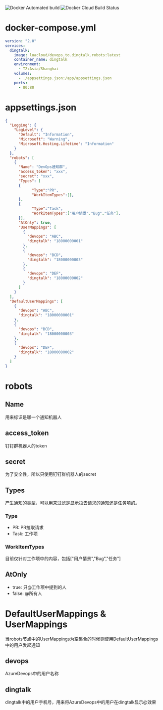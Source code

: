 ![Docker Automated build](https://img.shields.io/docker/automated/luacloud/devops.to.dingtalk.robots)  ![Docker Cloud Build Status](https://img.shields.io/docker/cloud/build/luacloud/devops.to.dingtalk.robots)
# docker-compose.yml
```yaml
version: "2.0"
services:
  dingtalk:
    image: luacloud/devops.to.dingtalk.robots:latest
    container_name: dingtalk
    environment:
      - TZ:Asia/Shanghai
    volumes:
      - ./appsettings.json:/app/appsettings.json
    ports:
      - 80:80
```

# appsettings.json
```json
{
  "Logging": {
    "LogLevel": {
      "Default": "Information",
      "Microsoft": "Warning",
      "Microsoft.Hosting.Lifetime": "Information"
    }
  },
  "robots": [
    {
      "Name": "DevOps通知群",
      "access_token": "xxx",
      "secret": "xxx",
      "Types": [ 
      {
            "Type":"PR",
            "WorkItemTypes":[],
      },
      {
            "Type":"Task",
            "WorkItemTypes":["用户情景","Bug","任务"],
      }],     
      "AtOnly": true,
      "UserMappings": [
        {
          "devops": "ABC",
          "dingtalk": "18000000001"
        },
        {
          "devops": "BCD",
          "dingtalk": "18000000003"
        },
        {
          "devops": "DEF",
          "dingtalk": "18000000002"
        }
      ]
    }
  ],
  "DefaultUserMappings": [
    {
      "devops": "ABC",
      "dingtalk": "18000000001"
    },
    {
      "devops": "BCD",
      "dingtalk": "18000000003"
    },
    {
      "devops": "DEF",
      "dingtalk": "18000000002"
    }
  ]
}
```

# robots

## Name

用来标识是哪一个通知机器人
## access_token

钉钉群机器人的token

## secret

为了安全性，所以只使用钉钉群机器人的secret

## Types

产生通知的类型，可以用来过滤是显示拉去请求的通知还是任务项的。
### Type

- PR: PR拉取请求
- Task: 工作项
### WorkItemTypes

目前仅针对工作项中的内容，包括["用户情景","Bug","任务"]
## AtOnly

- true: 只@工作项中提到的人
- false: @所有人
# DefaultUserMappings & UserMappings

当robots节点中的UserMappings为空集合的时候则使用DefaultUserMappings中的用户发起通知
## devops

AzureDevops中的用户名称

## dingtalk

dingtalk中的用户手机号，用来将AzureDevops中的用户在dingtalk显示@效果